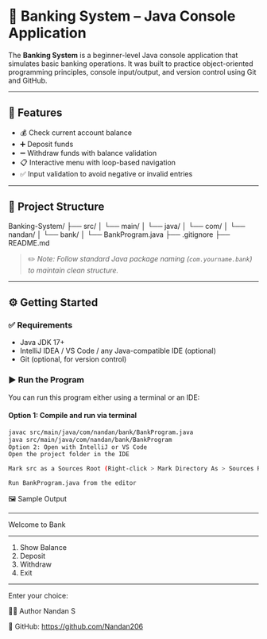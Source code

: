 # 🏦 Banking System – Java Console Application

The **Banking System** is a beginner-level Java console application that simulates basic banking operations. It was built to practice object-oriented programming principles, console input/output, and version control using Git and GitHub.

---

## 📌 Features

- 💰 Check current account balance
- ➕ Deposit funds
- ➖ Withdraw funds with balance validation
- 📋 Interactive menu with loop-based navigation
- ✅ Input validation to avoid negative or invalid entries

---

## 📁 Project Structure
Banking-System/
├── src/
│ └── main/
│ └── java/
│ └── com/
│ └── nandan/
│ └── bank/
│ └── BankProgram.java
├── .gitignore
├── README.md


> ✏️ *Note: Follow standard Java package naming (`com.yourname.bank`) to maintain clean structure.*

---

## ⚙️ Getting Started

### ✅ Requirements

- Java JDK 17+  
- IntelliJ IDEA / VS Code / any Java-compatible IDE (optional)  
- Git (optional, for version control)

### ▶️ Run the Program

You can run this program either using a terminal or an IDE:

#### Option 1: Compile and run via terminal

```bash
javac src/main/java/com/nandan/bank/BankProgram.java
java src/main/java/com/nandan/bank/BankProgram
Option 2: Open with IntelliJ or VS Code
Open the project folder in the IDE

Mark src as a Sources Root (Right-click > Mark Directory As > Sources Root)

Run BankProgram.java from the editor
```

🖼️ Sample Output
***************
Welcome to Bank
***************
1. Show Balance
2. Deposit
3. Withdraw
4. Exit
***************
Enter your choice:


🙋‍♂️ Author
Nandan S

🔗 GitHub: https://github.com/Nandan206
